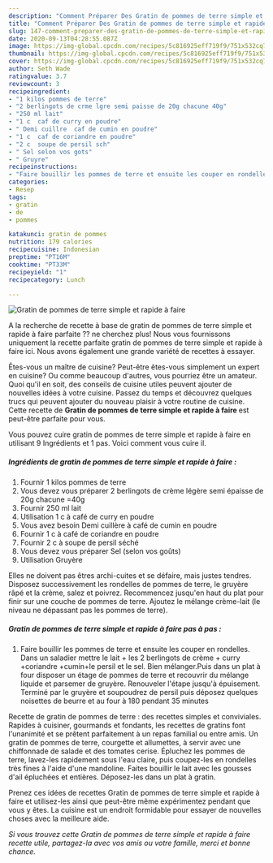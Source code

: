 ```yaml
---
description: "Comment Préparer Des Gratin de pommes de terre simple et rapide à faire"
title: "Comment Préparer Des Gratin de pommes de terre simple et rapide à faire"
slug: 147-comment-preparer-des-gratin-de-pommes-de-terre-simple-et-rapide-a-faire
date: 2020-09-13T04:28:55.087Z
image: https://img-global.cpcdn.com/recipes/5c816925eff719f9/751x532cq70/gratin-de-pommes-de-terre-simple-et-rapide-a-faire-photo-principale-de-la-recette.jpg
thumbnail: https://img-global.cpcdn.com/recipes/5c816925eff719f9/751x532cq70/gratin-de-pommes-de-terre-simple-et-rapide-a-faire-photo-principale-de-la-recette.jpg
cover: https://img-global.cpcdn.com/recipes/5c816925eff719f9/751x532cq70/gratin-de-pommes-de-terre-simple-et-rapide-a-faire-photo-principale-de-la-recette.jpg
author: Seth Wade
ratingvalue: 3.7
reviewcount: 3
recipeingredient:
- "1 kilos pommes de terre"
- "2 berlingots de crme lgre semi paisse de 20g chacune 40g"
- "250 ml lait"
- "1 c  caf de curry en poudre"
- " Demi cuillre  caf de cumin en poudre"
- "1 c  caf de coriandre en poudre"
- "2 c  soupe de persil sch"
- " Sel selon vos gots"
- " Gruyre"
recipeinstructions:
- "Faire bouillir les pommes de terre et ensuite les couper en rondelles. Dans un saladier mettre le lait + les 2 berlingots de crème + curry +coriandre +cumin+le persil et le sel. Bien mélanger.Puis dans un plat à four disposer un étage de pommes de terre et recouvrir du mélange liquide et parsemer de gruyère. Renouveler l&#39;étape jusqu&#39;à épuisement. Terminé par le gruyère et soupoudrez de persil puis déposez quelques noisettes de beurre et au four à 180 pendant 35 minutes"
categories:
- Resep
tags:
- gratin
- de
- pommes

katakunci: gratin de pommes 
nutrition: 179 calories
recipecuisine: Indonesian
preptime: "PT16M"
cooktime: "PT33M"
recipeyield: "1"
recipecategory: Lunch

---
```



![Gratin de pommes de terre simple et rapide à faire](https://img-global.cpcdn.com/recipes/5c816925eff719f9/751x532cq70/gratin-de-pommes-de-terre-simple-et-rapide-a-faire-photo-principale-de-la-recette.jpg)

A la recherche de recette à base de gratin de pommes de terre simple et rapide à faire parfaite ?? ne cherchez plus! Nous vous fournissons uniquement la recette parfaite gratin de pommes de terre simple et rapide à faire ici. Nous avons également une grande variété de recettes à essayer.

Êtes-vous un maître de cuisine? Peut-être êtes-vous simplement un expert en cuisine? Ou comme beaucoup d'autres, vous pourriez être un amateur. Quoi qu'il en soit, des conseils de cuisine utiles peuvent ajouter de nouvelles idées à votre cuisine. Passez du temps et découvrez quelques trucs qui peuvent ajouter du nouveau plaisir à votre routine de cuisine. Cette recette de <strong> Gratin de pommes de terre simple et rapide à faire </strong> est peut-être parfaite pour vous.

<!--inarticleads1-->

Vous pouvez cuire gratin de pommes de terre simple et rapide à faire en utilisant 9 Ingrédients et 1 pas. Voici comment vous cuire il.

##### Ingrédients de gratin de pommes de terre simple et rapide à faire :

1. Fournir 1 kilos pommes de terre
1. Vous devez vous préparer 2 berlingots de crème légère semi épaisse de 20g chacune =40g
1. Fournir 250 ml lait
1. Utilisation 1 c à café de curry en poudre
1. Vous avez besoin  Demi cuillère à café de cumin en poudre
1. Fournir 1 c à café de coriandre en poudre
1. Fournir 2 c à soupe de persil séché
1. Vous devez vous préparer  Sel (selon vos goûts)
1. Utilisation  Gruyère


Elles ne doivent pas êtres archi-cuites et se défaire, mais justes tendres. Disposez successivement les rondelles de pommes de terre, le gruyère râpé et la crème, salez et poivrez. Recommencez jusqu&#39;en haut du plat pour finir sur une couche de pommes de terre. Ajoutez le mélange crème-lait (le niveau ne dépassant pas les pommes de terre). 

<!--inarticleads2-->

##### Gratin de pommes de terre simple et rapide à faire pas à pas :

1. Faire bouillir les pommes de terre et ensuite les couper en rondelles. Dans un saladier mettre le lait + les 2 berlingots de crème + curry +coriandre +cumin+le persil et le sel. Bien mélanger.Puis dans un plat à four disposer un étage de pommes de terre et recouvrir du mélange liquide et parsemer de gruyère. Renouveler l&#39;étape jusqu&#39;à épuisement. Terminé par le gruyère et soupoudrez de persil puis déposez quelques noisettes de beurre et au four à 180 pendant 35 minutes


Recette de gratin de pommes de terre : des recettes simples et conviviales. Rapides à cuisiner, gourmands et fondants, les recettes de gratins font l&#39;unanimité et se prêtent parfaitement à un repas familial ou entre amis. Un gratin de pommes de terre, courgette et allumettes, à servir avec une chiffonnade de salade et des tomates cerise. Épluchez les pommes de terre, lavez-les rapidement sous l&#39;eau claire, puis coupez-les en rondelles très fines à l&#39;aide d&#39;une mandoline. Faites bouillir le lait avec les gousses d&#39;ail épluchées et entières. Déposez-les dans un plat à gratin. 

<!--inarticleads1-->

<p>
Prenez ces idées de recettes Gratin de pommes de terre simple et rapide à faire et utilisez-les ainsi que peut-être même expérimentez pendant que vous y êtes. La cuisine est un endroit formidable pour essayer de nouvelles choses avec la meilleure aide.
</p>

<p>
<i>Si vous trouvez cette Gratin de pommes de terre simple et rapide à faire recette utile, partagez-la avec vos amis ou votre famille, merci et bonne chance.</i>
</p>
